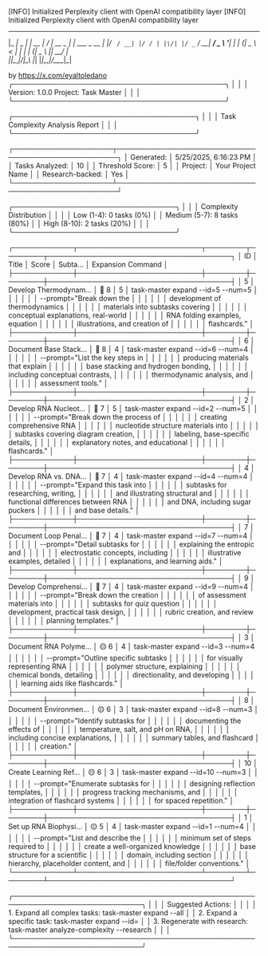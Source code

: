 [INFO] Initialized Perplexity client with OpenAI compatibility layer
[INFO] Initialized Perplexity client with OpenAI compatibility layer
  _____         _      __  __           _            
 |_   _|_ _ ___| | __ |  \/  | __ _ ___| |_ ___ _ __ 
   | |/ _` / __| |/ / | |\/| |/ _` / __| __/ _ \ '__|
   | | (_| \__ \   <  | |  | | (_| \__ \ ||  __/ |   
   |_|\__,_|___/_|\_\ |_|  |_|\__,_|___/\__\___|_|   
                                                     
by https://x.com/eyaltoledano
╭───────────────────────────────────────────╮
│                                           │
│   Version: 1.0.0   Project: Task Master   │
│                                           │
╰───────────────────────────────────────────╯


╭─────────────────────────────────────╮
│                                     │
│   Task Complexity Analysis Report   │
│                                     │
╰─────────────────────────────────────╯

┌────────────────────┬──────────────────────────────────────────────────┐
│ Generated:         │ 5/25/2025, 6:16:23 PM                            │
│ Tasks Analyzed:    │ 10                                               │
│ Threshold Score:   │ 5                                                │
│ Project:           │ Your Project Name                                │
│ Research-backed:   │ Yes                                              │
└────────────────────┴──────────────────────────────────────────────────┘

╭─────────────────────────────────╮
│                                 │
│   Complexity Distribution       │
│                                 │
│   Low (1-4): 0 tasks (0%)       │
│   Medium (5-7): 8 tasks (80%)   │
│   High (8-10): 2 tasks (20%)    │
│                                 │
╰─────────────────────────────────╯

┌────────────┬─────────────────────────┬────────┬────────┬─────────────────────────────────────┐
│ ID         │ Title                   │ Score  │ Subta… │ Expansion Command                   │
├────────────┼─────────────────────────┼────────┼────────┼─────────────────────────────────────┤
│ 5          │ Develop Thermodynam...  │ 🔴 8   │ 5      │ task-master expand --id=5 --num=5   │
│            │                         │        │        │ --prompt="Break down the            │
│            │                         │        │        │ development of thermodynamics       │
│            │                         │        │        │ materials into subtasks covering    │
│            │                         │        │        │ conceptual explanations, real-world │
│            │                         │        │        │ RNA folding examples, equation      │
│            │                         │        │        │ illustrations, and creation of      │
│            │                         │        │        │ flashcards."                        │
├────────────┼─────────────────────────┼────────┼────────┼─────────────────────────────────────┤
│ 6          │ Document Base Stack...  │ 🔴 8   │ 4      │ task-master expand --id=6 --num=4   │
│            │                         │        │        │ --prompt="List the key steps in     │
│            │                         │        │        │ producing materials that explain    │
│            │                         │        │        │ base stacking and hydrogen bonding, │
│            │                         │        │        │ including conceptual contrasts,     │
│            │                         │        │        │ thermodynamic analysis, and         │
│            │                         │        │        │ assessment tools."                  │
├────────────┼─────────────────────────┼────────┼────────┼─────────────────────────────────────┤
│ 2          │ Develop RNA Nucleot...  │ 🔴 7   │ 5      │ task-master expand --id=2 --num=5   │
│            │                         │        │        │ --prompt="Break down the process of │
│            │                         │        │        │ creating comprehensive RNA          │
│            │                         │        │        │ nucleotide structure materials into │
│            │                         │        │        │ subtasks covering diagram creation, │
│            │                         │        │        │ labeling, base-specific details,    │
│            │                         │        │        │ explanatory notes, and educational  │
│            │                         │        │        │ flashcards."                        │
├────────────┼─────────────────────────┼────────┼────────┼─────────────────────────────────────┤
│ 4          │ Develop RNA vs. DNA...  │ 🔴 7   │ 4      │ task-master expand --id=4 --num=4   │
│            │                         │        │        │ --prompt="Expand this task into     │
│            │                         │        │        │ subtasks for researching, writing,  │
│            │                         │        │        │ and illustrating structural and     │
│            │                         │        │        │ functional differences between RNA  │
│            │                         │        │        │ and DNA, including sugar puckers    │
│            │                         │        │        │ and base details."                  │
├────────────┼─────────────────────────┼────────┼────────┼─────────────────────────────────────┤
│ 7          │ Document Loop Penal...  │ 🔴 7   │ 4      │ task-master expand --id=7 --num=4   │
│            │                         │        │        │ --prompt="Detail subtasks for       │
│            │                         │        │        │ explaining the entropic and         │
│            │                         │        │        │ electrostatic concepts, including   │
│            │                         │        │        │ illustrative examples, detailed     │
│            │                         │        │        │ explanations, and learning aids."   │
├────────────┼─────────────────────────┼────────┼────────┼─────────────────────────────────────┤
│ 9          │ Develop Comprehensi...  │ 🔴 7   │ 4      │ task-master expand --id=9 --num=4   │
│            │                         │        │        │ --prompt="Break down the creation   │
│            │                         │        │        │ of assessment materials into        │
│            │                         │        │        │ subtasks for quiz question          │
│            │                         │        │        │ development, practical task design, │
│            │                         │        │        │ rubric creation, and review         │
│            │                         │        │        │ planning templates."                │
├────────────┼─────────────────────────┼────────┼────────┼─────────────────────────────────────┤
│ 3          │ Document RNA Polyme...  │ 🟡 6   │ 4      │ task-master expand --id=3 --num=4   │
│            │                         │        │        │ --prompt="Outline specific subtasks │
│            │                         │        │        │ for visually representing RNA       │
│            │                         │        │        │ polymer structure, explaining       │
│            │                         │        │        │ chemical bonds, detailing           │
│            │                         │        │        │ directionality, and developing      │
│            │                         │        │        │ learning aids like flashcards."     │
├────────────┼─────────────────────────┼────────┼────────┼─────────────────────────────────────┤
│ 8          │ Document Environmen...  │ 🟡 6   │ 3      │ task-master expand --id=8 --num=3   │
│            │                         │        │        │ --prompt="Identify subtasks for     │
│            │                         │        │        │ documenting the effects of          │
│            │                         │        │        │ temperature, salt, and pH on RNA,   │
│            │                         │        │        │ including concise explanations,     │
│            │                         │        │        │ summary tables, and flashcard       │
│            │                         │        │        │ creation."                          │
├────────────┼─────────────────────────┼────────┼────────┼─────────────────────────────────────┤
│ 10         │ Create Learning Ref...  │ 🟡 6   │ 3      │ task-master expand --id=10 --num=3  │
│            │                         │        │        │ --prompt="Enumerate subtasks for    │
│            │                         │        │        │ designing reflection templates,     │
│            │                         │        │        │ progress tracking mechanisms, and   │
│            │                         │        │        │ integration of flashcard systems    │
│            │                         │        │        │ for spaced repetition."             │
├────────────┼─────────────────────────┼────────┼────────┼─────────────────────────────────────┤
│ 1          │ Set up RNA Biophysi...  │ 🟡 5   │ 4      │ task-master expand --id=1 --num=4   │
│            │                         │        │        │ --prompt="List and describe the     │
│            │                         │        │        │ minimum set of steps required to    │
│            │                         │        │        │ create a well-organized knowledge   │
│            │                         │        │        │ base structure for a scientific     │
│            │                         │        │        │ domain, including section           │
│            │                         │        │        │ hierarchy, placeholder content, and │
│            │                         │        │        │ file/folder conventions."           │
└────────────┴─────────────────────────┴────────┴────────┴─────────────────────────────────────┘

╭────────────────────────────────────────────────────────────────────────────╮
│                                                                            │
│   Suggested Actions:                                                       │
│                                                                            │
│   1. Expand all complex tasks: task-master expand --all                    │
│   2. Expand a specific task: task-master expand --id=<id>                  │
│   3. Regenerate with research: task-master analyze-complexity --research   │
│                                                                            │
╰────────────────────────────────────────────────────────────────────────────╯
